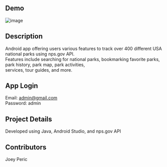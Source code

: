## Demo
![image](https://github.com/hrvojeperic/national-park-tool-app/blob/main/Demo/DemoFinal.gif) </br>

## Description
Android app offering users various features to track over 400 different USA national parks using nps.gov API. </br>
Features include searching for national parks, bookmarking favorite parks, park history, park map, park activities, </br>
services, tour guides, and more. 

## App Login
Email: admin@gmail.com </br>
Password: admin </br>

## Project Details
Developed using Java, Android Studio, and nps.gov API

## Contributors
Joey Peric
